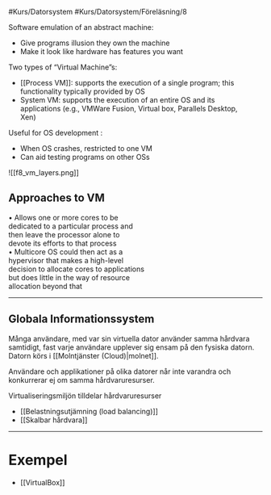 #Kurs/Datorsystem #Kurs/Datorsystem/Föreläsning/8 

Software emulation of an abstract machine:
- Give programs illusion they own the machine  
- Make it look like hardware has features you want  

Two types of “Virtual Machine”s:
- [[Process VM]]: supports the execution of a single program; this  
functionality typically provided by OS  
- System VM: supports the execution of an entire OS and its  
applications (e.g., VMWare Fusion, Virtual box, Parallels Desktop,  
Xen)

Useful for OS development  :
- When OS crashes, restricted to one VM  
- Can aid testing programs on other OSs

![[f8_vm_layers.png]]

## Approaches to VM

• Allows one or more cores to be  
dedicated to a particular process and  
then leave the processor alone to  
devote its efforts to that process  
• Multicore OS could then act as a  
hypervisor that makes a high-level  
decision to allocate cores to applications  
but does little in the way of resource  
allocation beyond that

***
## Globala Informationssystem

Många användare, med var sin virtuella dator använder samma hårdvara samtidigt, fast varje användare upplever sig ensam på den fysiska datorn. Datorn körs i [[Molntjänster (Cloud)|molnet]].

Användare och applikationer på olika datorer når inte varandra och konkurrerar ej om samma  hårdvaruresurser.

Virtualiseringsmiljön tilldelar hårdvaruresurser
- [[Belastningsutjämning (load balancing)]]
- [[Skalbar hårdvara]]

***
# Exempel
- [[VirtualBox]]